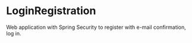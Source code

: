 # LoginRegistration
Web application with Spring Security to register with e-mail confirmation, log in.
